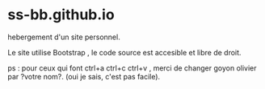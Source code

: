ss-bb.github.io
===============

hebergement d'un site personnel.

Le site utilise Bootstrap , le code source est accesible et libre de droit.

ps : pour ceux qui font ctrl+a ctrl+c ctrl+v , merci de changer goyon olivier par ?votre nom?. (oui je sais, c'est pas facile).
